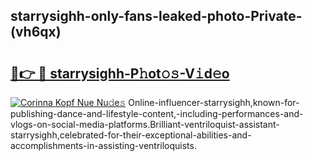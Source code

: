 ## starrysighh-only-fans​-leaked-photo​-Private-(vh6qx)


# <h2><a href="https://mediaupload.pro?title=starrysighh&ref=git">🔗👉 🔴 starrysighh-P𝚑ot𝚘𝚜-V𝚒d𝚎o</a></h2>

[![Corinna Kopf Nue Nu𝚍e𝚜](https://i.imgur.com/0qMVB7G.gif)](https://mediaupload.pro?title=starrysighh&ref=git)
Online-influencer-starrysighh,known-for-publishing-dance-and-lifestyle-content,-including-performances-and-vlogs-on-social-media-platforms.Brilliant-ventriloquist-assistant-starrysighh,celebrated-for-their-exceptional-abilities-and-accomplishments-in-assisting-ventriloquists.  